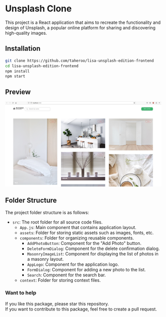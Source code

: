 # Unsplash Clone

This project is a React application that aims to recreate the functionality and design of Unsplash, a popular online platform for sharing and discovering high-quality images.</br>

## Installation

```bash
git clone https://github.com/taheroo/lisa-unsplash-edition-frontend
cd lisa-unsplash-edition-frontend
npm install
npm start
```

## Preview

![Preview](https://github.com/taheroo/lisa-unsplash-edition-frontend/blob/main/public/unsplash.jpg)

## Folder Structure

The project folder structure is as follows:

- `src`: The root folder for all source code files.
  - `App.js`: Main component that contains application layout.
  - `assets`: Folder for storing static assets such as images, fonts, etc.
  - `components`: Folder for organizing reusable components.
    - `AddPhotoButton`: Component for the "Add Photo" button.
    - `DeleteFormDialog`: Component for the delete confirmation dialog.
    - `MasonryImageList`: Component for displaying the list of photos in a masonry layout.
    - `AppLogo`: Component for the application logo.
    - `FormDialog`: Component for adding a new photo to the list.
    - `Search`: Component for the search bar.
  - `context`: Folder for storing context files.

### Want to help

If you like this package, please star this repository. </br>
If you want to contribute to this package, feel free to create a pull request.
